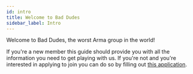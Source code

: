 ```yaml
---
id: intro
title: Welcome to Bad Dudes
sidebar_label: Intro
---
```


Welcome to Bad Dudes, the worst Arma group in the world! 

If you're a new member this guide should provide you with all the information you need to get playing with us. If you're not and you're interested in applying to join you can do so by filling out [this application](http://www.google.com).
